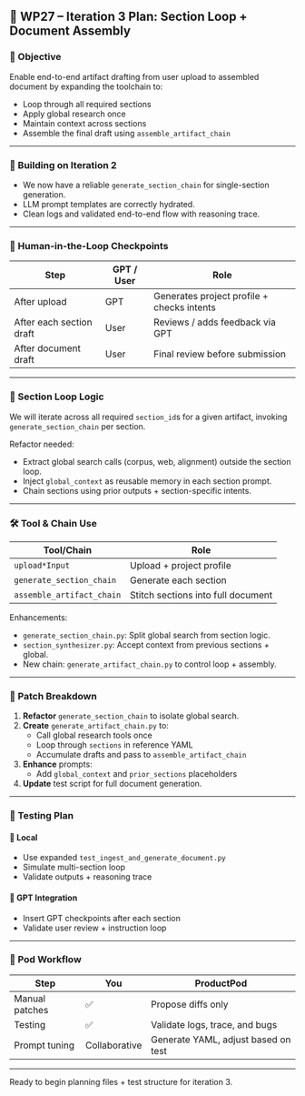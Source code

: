 ## 🚀 WP27 – Iteration 3 Plan: Section Loop + Document Assembly

### 🎯 Objective
Enable end-to-end artifact drafting from user upload to assembled document by expanding the toolchain to:
- Loop through all required sections
- Apply global research once
- Maintain context across sections
- Assemble the final draft using `assemble_artifact_chain`

---

### 📘 Building on Iteration 2
- We now have a reliable `generate_section_chain` for single-section generation.
- LLM prompt templates are correctly hydrated.
- Clean logs and validated end-to-end flow with reasoning trace.

---

### 👤 Human-in-the-Loop Checkpoints
| Step | GPT / User | Role |
|------|------------|------|
| After upload | GPT | Generates project profile + checks intents |
| After each section draft | User | Reviews / adds feedback via GPT |
| After document draft | User | Final review before submission |

---

### 🔁 Section Loop Logic
We will iterate across all required `section_id`s for a given artifact, invoking `generate_section_chain` per section.

Refactor needed:
- Extract global search calls (corpus, web, alignment) outside the section loop.
- Inject `global_context` as reusable memory in each section prompt.
- Chain sections using prior outputs + section-specific intents.

---

### 🛠 Tool & Chain Use
| Tool/Chain | Role |
|------------|------|
| `upload*Input` | Upload + project profile |
| `generate_section_chain` | Generate each section |
| `assemble_artifact_chain` | Stitch sections into full document |

Enhancements:
- `generate_section_chain.py`: Split global search from section logic.
- `section_synthesizer.py`: Accept context from previous sections + global.
- New chain: `generate_artifact_chain.py` to control loop + assembly.

---

### 🧩 Patch Breakdown
1. **Refactor** `generate_section_chain` to isolate global search.
2. **Create** `generate_artifact_chain.py` to:
   - Call global research tools once
   - Loop through `sections` in reference YAML
   - Accumulate drafts and pass to `assemble_artifact_chain`
3. **Enhance** prompts:
   - Add `global_context` and `prior_sections` placeholders
4. **Update** test script for full document generation.

---

### 🧪 Testing Plan
#### 🔬 Local
- Use expanded `test_ingest_and_generate_document.py`
- Simulate multi-section loop
- Validate outputs + reasoning trace

#### 🤖 GPT Integration
- Insert GPT checkpoints after each section
- Validate user review + instruction loop

---

### 🤝 Pod Workflow
| Step | You | ProductPod |
|------|-----|------------|
| Manual patches | ✅ | Propose diffs only |
| Testing | ✅ | Validate logs, trace, and bugs |
| Prompt tuning | Collaborative | Generate YAML, adjust based on test |

---

Ready to begin planning files + test structure for iteration 3.
